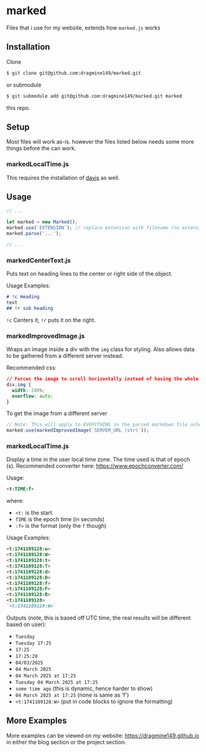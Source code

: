 # marked
Files that i use for my website, extends how `marked.js` works

## Installation
Clone
```sh
$ git clone git@github.com:dragmine149/marked.git
```
or submodule
```sh
$ git submodule add git@github.com:dragmine149/marked.git marked
```
this repo.

## Setup
Most files will work as-is. however the files listed below needs some more things before the can work.

### markedLocalTime.js
This requires the installation of [dayjs](https://day.js.org/) as well.

## Usage
```js
// ...

let marked = new Marked();
marked.use(`EXTENSION`); // replace extension with filename (no extension)
marked.parse('...');

// ...
```


### markedCenterText.js
Puts text on heading lines to the center or right side of the object.

Usage Examples:
```md
# !c Heading
text
## !r sub heading
```

`!c` Centers it, `!r` puts it on the right.

### markedImprovedImage.js
Wraps an image inside a div with the `img` class for styling. Also allows data to be gathered from a different server instead.

Recommended css:
```css
// Forces the image to scroll horizontally instead of having the whole blog scroll horizontally.
div.img {
  width: 100%;
  overflow: auto;
}
```

To get the image from a different server
```js
// Note: This will apply to EVERYTHING in the parsed markdown file unless another `imager` render overrides this.
marked.use(markedImprovedImage(`SERVER_URL (str)`));
```

### markedLocalTime.js
Display a time in the user local time zone. The time used is that of epoch (s). Recommended converter here: https://www.epochconverter.com/

Usage:
```md
<t:TIME:f>
```
where:
- `<t:` is the start.
- `TIME` is the epoch time (in seconds)
- `:f>` is the format (only the `f` though)

Usage Examples:
```md
<t:1741109128:w>
<t:1741109128:W>
<t:1741109128:t>
<t:1741109128:T>
<t:1741109128:d>
<t:1741109128:D>
<t:1741109128:f>
<t:1741109128:F>
<t:1741109128:R>
<t:1741109128>
`<t:1741109128:W>`
```
Outputs (note, this is based off UTC time, the real results will be different based on user):

- `Tuesday`
- `Tuesday 17:25`
- `17:25`
- `17:25:28`
- `04/03/2025`
- `04 March 2025`
- `04 March 2025 at 17:25`
- `Tuesday 04 March 2025 at 17:25`
- `some time ago` (this is dynamic, hence harder to show)
- `04 March 2025 at 17:25` (none is same as 'f')
- `<t:1741109128:W>` (put in code blocks to ignore the formatting)

## More Examples
More examples can be viewed on my website: https://dragmine149.github.io in either the blog section or the project section.
